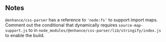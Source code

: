 ## Notes

`@enhance/css-parser` has a reference to `'node:fs'` to support import maps. Comment out the conditional that dynamically requires `source-map-support.js` to in `node_modules/@enhance/css-parser/lib/stringify/index.js` to enable the build.

